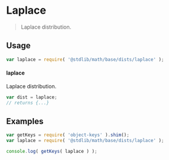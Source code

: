 # Laplace

> Laplace distribution.

<section class="usage">

## Usage

```javascript
var laplace = require( '@stdlib/math/base/dists/laplace' );
```

#### laplace

Laplace distribution.

```javascript
var dist = laplace;
// returns {...}
```

</section>

<!-- /.usage -->

<section class="examples">

## Examples

<!-- TODO: better examples -->

```javascript
var getKeys = require( 'object-keys' ).shim();
var laplace = require( '@stdlib/math/base/dists/laplace' );

console.log( getKeys( laplace ) );
```

</section>

<!-- /.examples -->

<section class="links">

</section>

<!-- /.links -->
